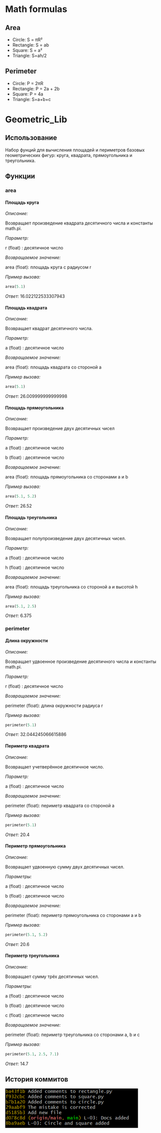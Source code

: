 # Math formulas
## Area
- Circle: S = πR²
- Rectangle: S = ab
- Square: S = a²
- Triangle: S=ah/2
## Perimeter
- Circle: P = 2πR
- Rectangle: P = 2a + 2b
- Square: P = 4a
- Triangle: S=a+b+c

# Geometric_Lib
## Использование
Набор фунций для вычисления площадей и периметров базовых геометрических фигур: круга, квадрата, прямоугольника и треугольника. 
## Функции
### area
#### Площадь круга
*Описание:*

Возвращает произведение квадрата десятичного числа и константы math.pi.
           
*Параметр:*
              
r (float) : десятичное число

*Возвращаемое значение:*

area (float): площадь круга с радиусом r

*Пример вызова:*
```Python
area(5.1)
```
*Ответ:* 16.022122533307943 
#### Площадь квадрата
*Описание:*

Возвращает квадрат десятичного числа.
           
*Параметр:*
              
a (float) : десятичное число

*Возвращаемое значение:*

area (float): площадь квадрата со стороной a

*Пример вызова:*
```Python
area(5.1)
```
*Ответ:* 26.009999999999998
#### Площадь прямоугольника
*Описание:*

Возвращает произведение двух десятичных чисел
           
*Параметр:*
              
a (float) : десятичное число

b (float) : десятичное число

*Возвращаемое значение:*

area (float): площадь прямоугольника со сторонами a и b

*Пример вызова:*
```Python
area(5.1, 5.2)
```
*Ответ:* 26.52 
#### Площадь треугольника
*Описание:*

Возвращает полупроизведение двух десятичных чисел.
           
*Параметр:*
              
a (float) : десятичное число

h (float) : десятичное число

*Возвращаемое значение:*

area (float): площадь треугольника со стороной a и высотой h

*Пример вызова:*
```Python
area(5.1, 2.5)
```
*Ответ:* 6.375

### perimeter
#### Длина окружности
*Описание:*

Возвращает удвоенное произведение десятичного числа и константы math.pi.
           
*Параметр:*
              
r (float) : десятичное число

*Возвращаемое значение:*

perimeter (float): длина окружности радиусa r

*Пример вызова:*
```Python
perimeter(5.1)
```
*Ответ:* 32.044245066615886
#### Периметр квадрата
*Описание:*

Возвращает учетверённое десятичное число.
           
*Параметр:*
              
a (float) : десятичное число

*Возвращаемое значение:*

perimeter (float): периметр квадрата со стороной a

*Пример вызова:*
```Python
perimeter(5.1)
```
*Ответ:* 20.4
#### Периметр прямоугольника
*Описание:*

Возвращает удвоенную сумму двух десятичных чисел.
           
*Параметры:*
              
a (float) : десятичное число

b (float) : десятичное число

*Возвращаемое значение:*

perimeter (float): периметр прямоугольника со сторонами a и b

*Пример вызова:*
```Python
perimeter(5.1, 5.2)
```
*Ответ:* 20.6
#### Периметр треугольника
*Описание:*

Возвращает сумму трёх десятичных чисел.
           
*Параметры:*
              
a (float) : десятичное число

b (float) : десятичное число
                               
c (float) : десятичное число

*Возвращаемое значение:*

perimeter (float): периметр треугольника со сторонами a, b и c

*Пример вызова:*
```Python
perimeter(5.1, 2.5, 7.1)
```
*Ответ:* 14.7

## История коммитов
![](Story_of_commits.jpg)